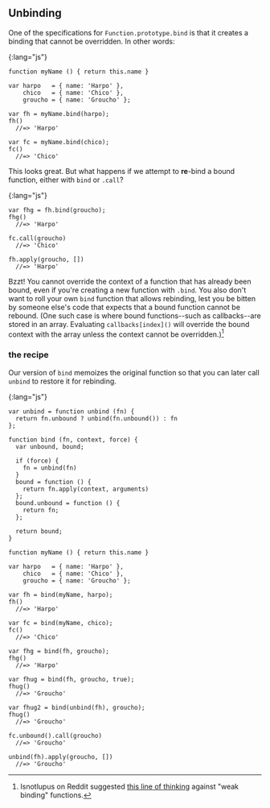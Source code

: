 ## Unbinding

One of the specifications for `Function.prototype.bind` is that it creates a binding that cannot be overridden. In other words:

{:lang="js"}
~~~~~~~~
function myName () { return this.name }

var harpo   = { name: 'Harpo' },
    chico   = { name: 'Chico' },
    groucho = { name: 'Groucho' };

var fh = myName.bind(harpo);
fh()
  //=> 'Harpo'

var fc = myName.bind(chico);
fc()
  //=> 'Chico'
~~~~~~~~

This looks great. But what happens if we attempt to **re**-bind a bound function, either with `bind` or `.call`?

{:lang="js"}
~~~~~~~~
var fhg = fh.bind(groucho);
fhg()
  //=> 'Harpo'

fc.call(groucho)
  //=> 'Chico'

fh.apply(groucho, [])
  //=> 'Harpo'
~~~~~~~~

Bzzt! You cannot override the context of a function that has already been bound, even if you're creating a new function with `.bind`. You also don't want to roll your own `bind` function that allows rebinding, lest you be bitten by someone else's code that expects that a bound function cannot be rebound. (One such case is where bound functions--such as callbacks--are stored in an array. Evaluating `callbacks[index]()` will override the bound context with the array unless the context cannot be overridden.)[^reddit]

### the recipe

Our version of `bind` memoizes the original function so that you can later call `unbind` to restore it for rebinding.

{:lang="js"}
~~~~~~~~
var unbind = function unbind (fn) {
  return fn.unbound ? unbind(fn.unbound()) : fn
};

function bind (fn, context, force) {
  var unbound, bound;

  if (force) {
    fn = unbind(fn)
  }
  bound = function () {
    return fn.apply(context, arguments)
  };
  bound.unbound = function () {
    return fn;
  };

  return bound;
}

function myName () { return this.name }

var harpo   = { name: 'Harpo' },
    chico   = { name: 'Chico' },
    groucho = { name: 'Groucho' };

var fh = bind(myName, harpo);
fh()
  //=> 'Harpo'

var fc = bind(myName, chico);
fc()
  //=> 'Chico'

var fhg = bind(fh, groucho);
fhg()
  //=> 'Harpo'

var fhug = bind(fh, groucho, true);
fhug()
  //=> 'Groucho'

var fhug2 = bind(unbind(fh), groucho);
fhug()
  //=> 'Groucho'

fc.unbound().call(groucho)
  //=> 'Groucho'

unbind(fh).apply(groucho, [])
  //=> 'Groucho'
~~~~~~~~

[walled garden]: https://github.com/raganwald/homoiconic/blob/master/2012/12/walled-gardens.md#programmings-walled-gardens
[^reddit]: Isnotlupus on Reddit suggested [this line of thinking](http://www.reddit.com/r/javascript/comments/15ix7s/weak_binding_in_javascript/c7n10yd) against "weak binding" functions.

